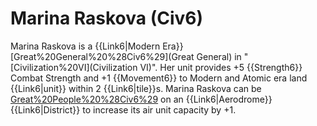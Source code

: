 # Marina Raskova (Civ6)

Marina Raskova is a {{Link6|Modern Era}} [Great%20General%20%28Civ6%29](Great General) in "[Civilization%20VI](Civilization VI)". Her unit provides +5 {{Strength6}} Combat Strength and +1 {{Movement6}} to Modern and Atomic era land {{Link6|unit}}​ within 2 {{Link6|tile}}s.
Marina Raskova can be [Great%20People%20%28Civ6%29](retired) on an {{Link6|Aerodrome}} {{Link6|District}} to increase its air unit capacity by +1.